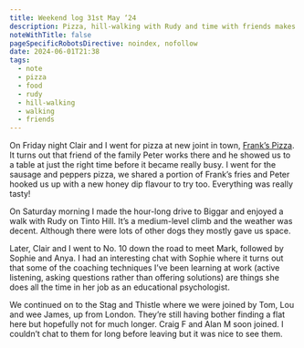 ```yaml
---
title: Weekend log 31st May ‘24
description: Pizza, hill-walking with Rudy and time with friends makes for a good weekend
noteWithTitle: false
pageSpecificRobotsDirective: noindex, nofollow
date: 2024-06-01T21:38
tags:
  - note
  - pizza
  - food
  - rudy
  - hill-walking
  - walking
  - friends
---
```

On Friday night Clair and I went for pizza at new joint in town, [Frank’s Pizza](https://www.frankspizza.uk). It turns out that friend of the family Peter works there and he showed us to a table at just the right time before it became really busy. I went for the sausage and peppers pizza, we shared a portion of Frank’s fries and Peter hooked us up with a new honey dip flavour to try too. Everything was really tasty!

On Saturday morning I made the hour-long drive to Biggar and enjoyed a walk with Rudy on Tinto Hill. It’s a medium-level climb and the weather was decent. Although there were lots of other dogs they mostly gave us space.

Later, Clair and I went to No. 10 down the road to meet Mark, followed by Sophie and Anya. I had an interesting chat with Sophie where it turns out that some of the coaching techniques I’ve been learning at work (active listening, asking questions rather than offering solutions) are things she does all the time in her job as an educational psychologist.

We continued on to the Stag and Thistle where we were joined by Tom, Lou and wee James, up from London. They’re still having bother finding a flat here but hopefully not for much longer. Craig F and Alan M soon joined. I couldn’t chat to them for long before leaving but it was nice to see them.
